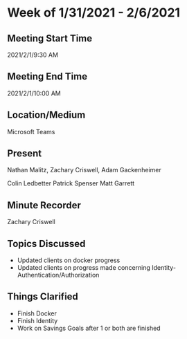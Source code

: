 # Week of 1/31/2021 - 2/6/2021
## Meeting Start Time
2021/2/1/9:30 AM
## Meeting End Time
2021/2/1/10:00 AM
## Location/Medium
Microsoft Teams
## Present
Nathan Malitz, Zachary Criswell, Adam Gackenheimer

Colin Ledbetter
Patrick Spenser
Matt Garrett
## Minute Recorder
Zachary Criswell
## Topics Discussed
- Updated clients on docker progress
- Updated clients on progress made concerning Identity-Authentication/Authorization
## Things Clarified
- Finish Docker
- Finish Identity
- Work on Savings Goals after 1 or both are finished

